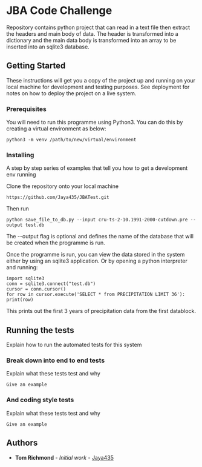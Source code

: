 # JBA Code Challenge

Repository contains python project that can read in a text file then extract the headers and main body of data. The header is transformed into a dictionary and the main data body is transformed into an array to be inserted into an sqlite3 database.

## Getting Started

These instructions will get you a copy of the project up and running on your local machine for development and testing purposes. See deployment for notes on how to deploy the project on a live system.

### Prerequisites

You will need to run this programme using Python3. You can do this by creating a virtual environment as below:

```
python3 -m venv /path/to/new/virtual/environment
```

### Installing

A step by step series of examples that tell you how to get a development env running

Clone the repository onto your local machine
```
https://github.com/Jaya435/JBATest.git
```
Then run
```
python save_file_to_db.py --input cru-ts-2-10.1991-2000-cutdown.pre --output test.db
```
The --output flag is optional and defines the name of the database that will be created when the programme is run.

Once the programme is run, you can view the data stored in the system either by using an sqlite3 application. Or by opening a python interpreter and running:
```
import sqlite3
conn = sqlite3.connect("test.db")
cursor = conn.cursor()
for row in cursor.execute('SELECT * from PRECIPITATION LIMIT 36'): print(row)
```
This prints out the first 3 years of precipitation data from the first datablock.

## Running the tests

Explain how to run the automated tests for this system

### Break down into end to end tests

Explain what these tests test and why

```
Give an example
```

### And coding style tests

Explain what these tests test and why

```
Give an example
```

## Authors

* **Tom Richmond** - *Initial work* - [Jaya435](https://github.com/Jaya435/)
